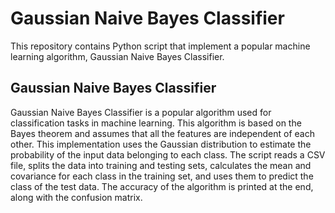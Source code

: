 # Gaussian Naive Bayes Classifier
This repository contains Python script that implement a popular machine learning algorithm, Gaussian Naive Bayes Classifier.
## Gaussian Naive Bayes Classifier
Gaussian Naive Bayes Classifier is a popular algorithm used for classification tasks in machine learning. This algorithm is based on the Bayes theorem and assumes that all the features are independent of each other. This implementation uses the Gaussian distribution to estimate the probability of the input data belonging to each class. The script reads a CSV file, splits the data into training and testing sets, calculates the mean and covariance for each class in the training set, and uses them to predict the class of the test data. The accuracy of the algorithm is printed at the end, along with the confusion matrix.
